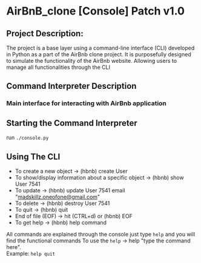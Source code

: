 # AirBnB_clone [Console] Patch v1.0

## Project Description:
The project is a base layer using a command-line interface (CLI) developed in Python as a part of the AirBnb clone project.
It is purposefully designed to simulate the functionality of the AirBnb website.
Allowing users to manage all functionalities through the CLI

## Command Interpreter Description
### Main interface for interacting with AirBnb application

## Starting the Command Interpreter
run `./console.py`

## Using The CLI
* To create a new object -> (hbnb) create User
* To show/display information about a specific object -> (hbnb) show User 7541
* To update -> (hbnb) update User 7541 email "madskillz.oneofone@gmail.com"
* To delete -> (hbnb) destroy User 7541
* To quit -> (hbnb) quit
* End of file (EOF) -> hit (CTRL+d) or (hbnb) EOF
* To get help -> (hbnb) help command

All commands are explained through the console just type `help` and you will find the functional commands
To use the `help` -> help "type the command here".  
Example: `help quit`
